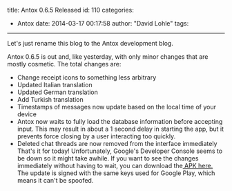 title: Antox 0.6.5 Released
id: 110
categories:
  - Antox
date: 2014-03-17 00:17:58
author: "David Lohle"
tags:
---

Let's just rename this blog to the Antox development blog.

Antox 0.6.5 is out and, like yesterday, with only minor changes that are mostly cosmetic. The total changes are:

*   Change receipt icons to something less arbitrary
*   Updated Italian translation
*   Updated German translation
*   Add Turkish translation
*   Timestamps of messages now update based on the local time of your device
*   Antox now waits to fully load the database information before accepting input. This may result in about a 1 second delay in starting the app, but it prevents force closing by a user interacting too quickly.
*   Deleted chat threads are now removed from the interface immediately
That's it for today! Unfortunately, Google's Developer Console seems to be down so it might take awhile. If you want to see the changes immediately without having to wait, you can download the[ APK here.](http://vexx.us/Clients/Antox/antox-0.6.5.apk) The update is signed with the same keys used for Google Play, which means it can't be spoofed.